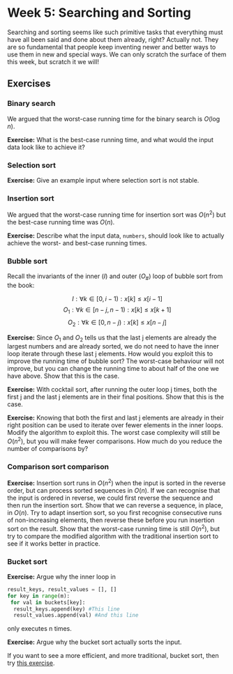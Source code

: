 # Week 5: Searching and Sorting

Searching and sorting seems like such primitive tasks that everything must have all been said and done about them already, right? Actually not. They are so fundamental that people keep inventing newer and better ways to use them in new and special ways. We can only scratch the surface of them this week, but scratch it we will!

## Exercises

### Binary search

We argued that the worst-case running time for the binary search is $O(\log n)$.

**Exercise:** What is the best-case running time, and what would the input data look like to achieve it?

### Selection sort

**Exercise:** Give an example input where selection sort is not stable.

### Insertion sort

We argued that the worst-case running time for insertion sort was $O(n^2)$ but the best-case running time was $O(n)$.

**Exercise:** Describe what the input data, `numbers`, should look like to actually achieve the worst- and best-case running times.

### Bubble sort

Recall the invariants of the inner ($I$) and outer ($O_\#$) loop of bubble sort from the book:

$$I : \forall k \in [0,i-1):x[k] \le x[i-1]$$ 
$$O_1 : \forall k \in [n-j,n-1):x[k] \le x[k+1]$$
$$O_2 : \forall k \in [0,n-j):x[k] \le x[n-j]$$

**Exercise:** Since $O_1$ and $O_2$ tells us that the last j elements are already the largest numbers and are already sorted, we do not need to have the inner loop iterate through these last j elements. How would you exploit this to improve the running time of bubble sort? The worst-case behaviour will not improve, but you can change the running time to about half of the one we have above. Show that this is the case.

**Exercise:** With cocktail sort, after running the outer loop j times, both the first j and the last j elements are in their final positions. Show that this is the case.

**Exercise:** Knowing that both the first and last j elements are already in their right position can be used to iterate over fewer elements in the inner loops. Modify the algorithm to exploit this. The worst case complexity will still be $O(n^2)$, but you will make fewer comparisons. How much do you reduce the number of comparisons by?

### Comparison sort comparison

**Exercise:** Insertion sort runs in $O(n^2)$ when the input is sorted in the reverse order, but can process sorted sequences in $O(n)$. If we can recognise that the input is ordered in reverse, we could first reverse the sequence and then run the insertion sort. Show that we can reverse a sequence, in place, in $O(n)$. Try to adapt insertion sort, so you first recognise consecutive runs of non-increasing elements, then reverse these before you run insertion sort on the result. Show that the worst-case running time is still $O(n^2)$, but try to compare the modified algorithm with the traditional insertion sort to see if it works better in practice.

### Bucket sort

**Exercise:** Argue why the inner loop in

```python
result_keys, result_values = [], []
for key in range(m):
 for val in buckets[key]:
  result_keys.append(key) #This line
  result_values.append(val) #And this line
```

only executes n times.

**Exercise:** Argue why the bucket sort actually sorts the input.

If you want to see a more efficient, and more traditional, bucket sort, then try [this exercise][w05-bucket-ex].


[command-line-ex]: https://github.com/birc-ctib/command-lines-and-pipes
[intro-to-github-ex]: https://github.com/birc-ctib/intro-to-git-and-github

[w02-prog-ex]: https://github.com/birc-ctib/basic-python
[w02-commandline-ex]: https://github.com/birc-ctib/command-line-python

[w03-merge-ex]: https://github.com/birc-ctib/merging
[w03-guessing-ex]: https://github.com/birc-ctib/guessing
[w03-base-ex]: https://github.com/birc-ctib/changing-base
[w03-sieve-ex]: https://github.com/birc-ctib/sieve
[w03-substring-ex]: https://github.com/birc-ctib/lis
[w03-powerset-ex]: https://github.com/birc-ctib/powerset
[w03-subseq-ex]: https://github.com/birc-ctib/liseq

[w05-bucket-ex]: https://github.com/birc-ctib/bucket-sort

[w06-simple-funcs-ex]: https://github.com/birc-ctib/simple-funcs
[w06-kmers-ex]: https://github.com/birc-ctib/kmer
[w06-reduce-ex]: https://github.com/birc-ctib/reduce

[w07-lists-ex]: https://github.com/birc-ctib/lists-and-recursion

[w09-mm-ex]: https://github.com/birc-ctib/markov

[w11-sllists-ex]: https://github.com/birc-ctib/singly-linked-lists
[w11-dllists-ex]: https://github.com/birc-ctib/doubly-linked-lists

[w12-list-set-ex]: https://github.com/birc-ctib/list-set
[w12-search-tree-set-ex]: https://github.com/birc-ctib/st-balance-1
[w12-hash-table-ex]: https://github.com/birc-ctib/hash-set

[w13-linked-list-stack-ex]: https://github.com/birc-ctib/linked-list-stack
[w13-newick-ex]: https://github.com/birc-ctib/newick
[w13-dllist-queue-ex]: https://github.com/birc-ctib/linked-list-queue

[w14-huffmann-ex]: https://github.com/birc-ctib/huffman
[w14-prim-ex]: https://github.com/birc-ctib/prim
[w14-search-tree-pqueue-ex]: https://github.com/birc-ctib/st-pqueue
[w14-leftist-heap-ex]: https://github.com/birc-ctib/leftist
[w14-binary-heap-ex]: https://github.com/birc-ctib/binary-heap
[w14-heap-sort-ex]: https://github.com/birc-ctib/heap-sort



